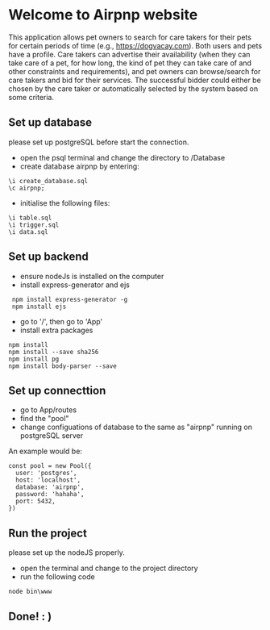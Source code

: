 # Welcome to Airpnp website

This application allows pet owners to search for care takers for their pets for
certain periods of time (e.g., https://dogvacay.com). Both users and pets have a profile. Care takers
can advertise their availability (when they can take care of a pet, for how long, the kind of pet
they can take care of and other constraints and requirements), and pet owners can browse/search
for care takers and bid for their services. The successful bidder could either be chosen by the care
taker or automatically selected by the system based on some criteria.


## Set up database
please set up postgreSQL before start the connection.

* open the psql terminal and change the directory to /Database
* create database airpnp by entering:
 
```
\i create_database.sql
\c airpnp;
```
* initialise the following files:

```
\i table.sql
\i trigger.sql
\i data.sql
```
## Set up backend
* ensure nodeJs is installed on the computer
* install express-generator and ejs
```
 npm install express-generator -g
 npm install ejs
```
* go to '/', then go to 'App'
* install extra packages
```
npm install
npm install --save sha256
npm install pg
npm install body-parser --save
```

## Set up connecttion
* go to App/routes
* find the "pool"
* change configuations of database to the same as "airpnp" running on postgreSQL server

An example would be:
```
const pool = new Pool({
  user: 'postgres',
  host: 'localhost',
  database: 'airpnp',
  password: 'hahaha',
  port: 5432,
})
```
## Run the project
please set up the nodeJS properly.

* open the terminal and change to the project directory
* run the following code

```
node bin\www
```

## Done! : )

